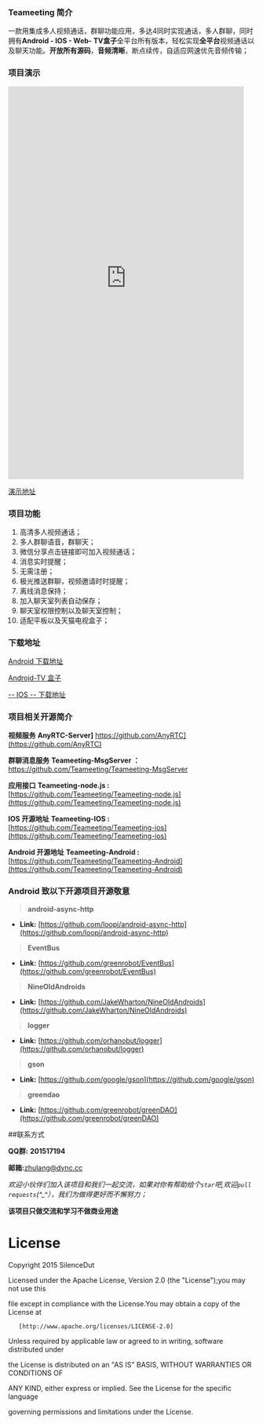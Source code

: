 ### Teameeting 简介
一款用集成多人视频通话，群聊功能应用，多达4同时实现通话，多人群聊，同时拥有**Android - IOS - Web- TV盒子**全平台所有版本，轻松实现**全平台**视频通话以及聊天功能。**开放所有源码**，**音频清晰**，断点续传，自适应网速优先音频传输；


### 项目演示

<iframe src="http://7xirvo.com1.z0.glb.clouddn.com/meizuhuitest.mp4" frameborder="0" allowfullscreen="true" width="480" height="800"></iframe>


[演示地址](http://7xirvo.com1.z0.glb.clouddn.com/meizuhuitest.mp4)

### 项目功能
1. 高清多人视频通话；
2. 多人群聊语音，群聊天；
3. 微信分享点击链接即可加入视频通话；
4. 消息实时提醒；
5. 无需注册；
6. 极光推送群聊，视频邀请时时提醒；
7. 离线消息保持；
8. 加入聊天室列表自动保存；
9. 聊天室权限控制以及聊天室控制；
10. 适配平板以及天猫电视盒子；


### 下载地址 
[Android 下载地址](http://app.mi.com/detail/366425)

[Android-TV 盒子  ](#)

[    -- IOS  --    下载地址](https://github.com/Teameeting/Teameeting-ios)


### 项目相关开源简介
**视频服务**
 **AnyRTC-Server]** https://github.com/AnyRTC](https://github.com/AnyRTC)

**群聊消息服务**
 **Teameeting-MsgServer ：**[https://github.com/Teameeting/Teameeting-MsgServer
](https://github.com/Teameeting/Teameeting-MsgServer)

**应用接口**
**Teameeting-node.js :** [https://github.com/Teameeting/Teameeting-node.js](https://github.com/Teameeting/Teameeting-node.js)

**IOS 开源地址**
**Teameeting-IOS :** [https://github.com/Teameeting/Teameeting-ios](https://github.com/Teameeting/Teameeting-ios)

**Android 开源地址**
**Teameeting-Android :** [https://github.com/Teameeting/Teameeting-Android](https://github.com/Teameeting/Teameeting-Android)


### Android 致以下开源项目开源敬意
> **android-async-http**

* **Link:** [https://github.com/loopj/android-async-http](https://github.com/loopj/android-async-http)

> **EventBus**

* **Link:** [https://github.com/greenrobot/EventBus](https://github.com/greenrobot/EventBus)

> **NineOldAndroids**

* **Link:** [https://github.com/JakeWharton/NineOldAndroids](https://github.com/JakeWharton/NineOldAndroids)

> **logger**

* **Link:** [https://github.com/orhanobut/logger](https://github.com/orhanobut/logger)

> **gson**

* **Link:** [https://github.com/google/gson](https://github.com/google/gson)

> **greendao**

* **Link:** [https://github.com/greenrobot/greenDAO](https://github.com/greenrobot/greenDAO)

##联系方式<br>

**QQ群:** **201517194**

**邮箱:**[zhulang@dync.cc](zhulang@dync.cc)<br>

*欢迎小伙伴们加入该项目和我们一起交流，如果对你有帮助给个`star`吧,欢迎`pull requests`(^_^），我们为做得更好而不懈努力；*


**该项目只做交流和学习不做商业用途**


# License

Copyright 2015 SilenceDut

Licensed under the Apache License, Version 2.0 (the "License");you may not use this 

file except in compliance with the License.You may obtain a copy of the License at

       [http://www.apache.org/licenses/LICENSE-2.0]

Unless required by applicable law or agreed to in writing, software distributed under 

the License is distributed on an "AS IS" BASIS, WITHOUT WARRANTIES OR CONDITIONS OF 

ANY KIND, either express or implied. See the License for the specific language 

governing permissions and limitations under the License.

